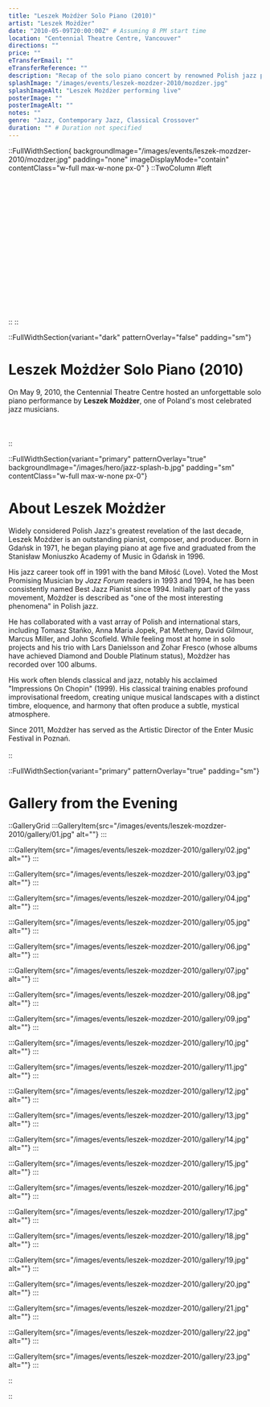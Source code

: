 ```yaml
---
title: "Leszek Możdżer Solo Piano (2010)"
artist: "Leszek Możdżer"
date: "2010-05-09T20:00:00Z" # Assuming 8 PM start time
location: "Centennial Theatre Centre, Vancouver"
directions: ""
price: ""
eTransferEmail: ""
eTransferReference: ""
description: "Recap of the solo piano concert by renowned Polish jazz pianist Leszek Możdżer at the Centennial Theatre Centre on May 9, 2010."
splashImage: "/images/events/leszek-mozdzer-2010/mozdzer.jpg"
splashImageAlt: "Leszek Możdżer performing live"
posterImage: ""
posterImageAlt: ""
notes: ""
genre: "Jazz, Contemporary Jazz, Classical Crossover"
duration: "" # Duration not specified
---
```


::FullWidthSection{ backgroundImage="/images/events/leszek-mozdzer-2010/mozdzer.jpg" padding="none" imageDisplayMode="contain" contentClass="w-full max-w-none px-0" }
::TwoColumn
#left
<br><br><br/>
<br><br><br/>
<br><br><br/>
<br><br><br/>
<br><br><br/>
<br><br><br/>
::
::

::FullWidthSection{variant="dark" patternOverlay="false" padding="sm"}

# Leszek Możdżer Solo Piano (2010)

On May 9, 2010, the Centennial Theatre Centre hosted an unforgettable solo piano performance by **Leszek Możdżer**, one of Poland's most celebrated jazz musicians.
<br></br>
<br></br>
::

::FullWidthSection{variant="primary" patternOverlay="true" backgroundImage="/images/hero/jazz-splash-b.jpg" padding="sm" contentClass="w-full max-w-none px-0"}

# About Leszek Możdżer

Widely considered Polish Jazz's greatest revelation of the last decade, Leszek Możdżer is an outstanding pianist, composer, and producer. Born in Gdańsk in 1971, he began playing piano at age five and graduated from the Stanisław Moniuszko Academy of Music in Gdańsk in 1996.

His jazz career took off in 1991 with the band Miłość (Love). Voted the Most Promising Musician by _Jazz Forum_ readers in 1993 and 1994, he has been consistently named Best Jazz Pianist since 1994. Initially part of the yass movement, Możdżer is described as "one of the most interesting phenomena" in Polish jazz.

He has collaborated with a vast array of Polish and international stars, including Tomasz Stańko, Anna Maria Jopek, Pat Metheny, David Gilmour, Marcus Miller, and John Scofield. While feeling most at home in solo projects and his trio with Lars Danielsson and Zohar Fresco (whose albums have achieved Diamond and Double Platinum status), Możdżer has recorded over 100 albums.

His work often blends classical and jazz, notably his acclaimed "Impressions On Chopin" (1999). His classical training enables profound improvisational freedom, creating unique musical landscapes with a distinct timbre, eloquence, and harmony that often produce a subtle, mystical atmosphere.

Since 2011, Możdżer has served as the Artistic Director of the Enter Music Festival in Poznań.
<br></br>
::

::FullWidthSection{variant="primary" patternOverlay="true" padding="sm"}

# Gallery from the Evening

::GalleryGrid
:::GalleryItem{src="/images/events/leszek-mozdzer-2010/gallery/01.jpg" alt=""}
:::

:::GalleryItem{src="/images/events/leszek-mozdzer-2010/gallery/02.jpg" alt=""}
:::

:::GalleryItem{src="/images/events/leszek-mozdzer-2010/gallery/03.jpg" alt=""}
:::

:::GalleryItem{src="/images/events/leszek-mozdzer-2010/gallery/04.jpg" alt=""}
:::

:::GalleryItem{src="/images/events/leszek-mozdzer-2010/gallery/05.jpg" alt=""}
:::

:::GalleryItem{src="/images/events/leszek-mozdzer-2010/gallery/06.jpg" alt=""}
:::

:::GalleryItem{src="/images/events/leszek-mozdzer-2010/gallery/07.jpg" alt=""}
:::

:::GalleryItem{src="/images/events/leszek-mozdzer-2010/gallery/08.jpg" alt=""}
:::

:::GalleryItem{src="/images/events/leszek-mozdzer-2010/gallery/09.jpg" alt=""}
:::

:::GalleryItem{src="/images/events/leszek-mozdzer-2010/gallery/10.jpg" alt=""}
:::

:::GalleryItem{src="/images/events/leszek-mozdzer-2010/gallery/11.jpg" alt=""}
:::

:::GalleryItem{src="/images/events/leszek-mozdzer-2010/gallery/12.jpg" alt=""}
:::

:::GalleryItem{src="/images/events/leszek-mozdzer-2010/gallery/13.jpg" alt=""}
:::

:::GalleryItem{src="/images/events/leszek-mozdzer-2010/gallery/14.jpg" alt=""}
:::

:::GalleryItem{src="/images/events/leszek-mozdzer-2010/gallery/15.jpg" alt=""}
:::

:::GalleryItem{src="/images/events/leszek-mozdzer-2010/gallery/16.jpg" alt=""}
:::

:::GalleryItem{src="/images/events/leszek-mozdzer-2010/gallery/17.jpg" alt=""}
:::

:::GalleryItem{src="/images/events/leszek-mozdzer-2010/gallery/18.jpg" alt=""}
:::

:::GalleryItem{src="/images/events/leszek-mozdzer-2010/gallery/19.jpg" alt=""}
:::

:::GalleryItem{src="/images/events/leszek-mozdzer-2010/gallery/20.jpg" alt=""}
:::

:::GalleryItem{src="/images/events/leszek-mozdzer-2010/gallery/21.jpg" alt=""}
:::

:::GalleryItem{src="/images/events/leszek-mozdzer-2010/gallery/22.jpg" alt=""}
:::

:::GalleryItem{src="/images/events/leszek-mozdzer-2010/gallery/23.jpg" alt=""}
:::

::

::

